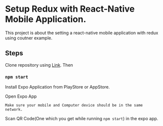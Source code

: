 # Setup Redux with React-Native Mobile Application.

This project is about the setting a react-native mobile application with redux using coutner example.

## Steps

Clone repository using [Link](https://github.com/patelsaheb1219/react-redux.git). Then

### `npm start`

Install Expo Application from PlayStore or AppStore.

Open Expo App

`Make sure your mobile and Computer device should be in the same network.`

Scan QR Code(One which you get while running `npm start`) in the expo app.

